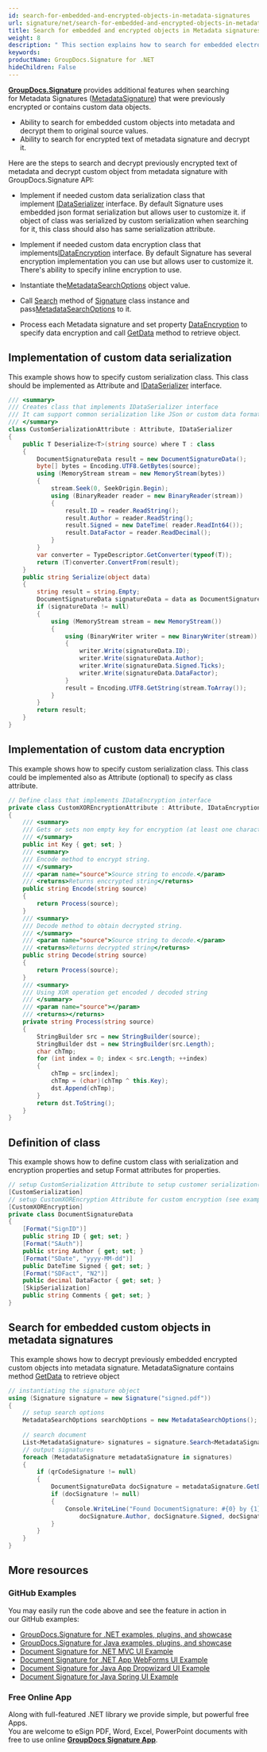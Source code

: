 ```yaml
---
id: search-for-embedded-and-encrypted-objects-in-metadata-signatures
url: signature/net/search-for-embedded-and-encrypted-objects-in-metadata-signatures
title: Search for embedded and encrypted objects in Metadata signatures
weight: 8
description: " This section explains how to search for embedded electronic signatures into the document metadata with GroupDocs.Signature API. Also this topic shows the way to customize data serialization, encryption and class definition with ability to embed it into the metadata electronic signature."
keywords: 
productName: GroupDocs.Signature for .NET
hideChildren: False
---
```

[**GroupDocs.Signature**](https://products.groupdocs.com/signature/net) provides additional features when searching for Metadata Signatures ([MetadataSignature](https://apireference.groupdocs.com/net/signature/groupdocs.signature.domain/metadatasignature)) that were previously encrypted or contains custom data objects. 

*   Ability to search for embedded custom objects into metadata and decrypt them to original source values.
*   Ability to search for encrypted text of metadata signature and decrypt it.  

Here are the steps to search and decrypt previously encrypted text of metadata and decrypt custom object from metadata signature with GroupDocs.Signature API:

*   Implement if needed custom data serialization class that implement [IDataSerializer](https://apireference.groupdocs.com/net/signature/groupdocs.signature.domain.extensions/idataserializer) interface. By default Signature uses embedded json format serialization but allows user to customize it. if object of class was serialized by custom serialization when searching for it, this class should also has same serialization attribute.  
    
*   Implement if needed custom data encryption class that implements[IDataEncryption](https://apireference.groupdocs.com/net/signature/groupdocs.signature.domain.extensions/idataencryption) interface. By default Signature has several encryption implementation you can use but allows user to customize it. There's ability to specify inline encryption to use.  
    
*   Instantiate the[MetadataSearchOptions](https://apireference.groupdocs.com/net/signature/groupdocs.signature.options/metadatasearchoptions) object value.
    
*   Call [Search](https://apireference.groupdocs.com/net/signature/groupdocs.signature/signature/methods/search/_1) method of [Signature](https://apireference.groupdocs.com/net/signature/groupdocs.signature/signature) class instance and pass[MetadataSearchOptions](https://apireference.groupdocs.com/net/signature/groupdocs.signature.options/metadatasearchoptions) to it.
    
*   Process each Metadata signature and set property [DataEncryption](https://apireference.groupdocs.com/net/signature/groupdocs.signature.options/metadatasearchoptions/properties/dataencryption) to specify data encryption and call [GetData](https://apireference.groupdocs.com/net/signature/groupdocs.signature.domain/metadatasignature/methods/getdata/_1) method to retrieve object. 
    

## Implementation of custom data serialization

This example shows how to specify custom serialization class. This class should be implemented as Attribute and [IDataSerializer](https://apireference.groupdocs.com/net/signature/groupdocs.signature.domain.extensions/idataserializer) interface.

```csharp
/// <summary>
/// Creates class that implements IDataSerializer interface
/// It cam support common serialization like JSon or custom data format
/// </summary>
class CustomSerializationAttribute : Attribute, IDataSerializer
{
    public T Deserialize<T>(string source) where T : class
    {
        DocumentSignatureData result = new DocumentSignatureData();
        byte[] bytes = Encoding.UTF8.GetBytes(source);
        using (MemoryStream stream = new MemoryStream(bytes))
        {
            stream.Seek(0, SeekOrigin.Begin);
            using (BinaryReader reader = new BinaryReader(stream))
            {
                result.ID = reader.ReadString();
                result.Author = reader.ReadString();
                result.Signed = new DateTime( reader.ReadInt64());
                result.DataFactor = reader.ReadDecimal();
            }
        }
        var converter = TypeDescriptor.GetConverter(typeof(T));
        return (T)converter.ConvertFrom(result);
    }
    public string Serialize(object data)
    {
        string result = string.Empty;
        DocumentSignatureData signatureData = data as DocumentSignatureData;
        if (signatureData != null)
        {
            using (MemoryStream stream = new MemoryStream())
            {
                using (BinaryWriter writer = new BinaryWriter(stream))
                {
                    writer.Write(signatureData.ID);
                    writer.Write(signatureData.Author);
                    writer.Write(signatureData.Signed.Ticks);
                    writer.Write(signatureData.DataFactor);
                }                        
                result = Encoding.UTF8.GetString(stream.ToArray());
            }
        }
        return result;
    }
}
```

## Implementation of custom data encryption

This example shows how to specify custom serialization class. This class could be implemented also as Attribute (optional) to specify as class attribute.

```csharp
// Define class that implements IDataEncryption interface
private class CustomXOREncryptionAttribute : Attribute, IDataEncryption
{
    /// <summary>
    /// Gets or sets non empty key for encryption (at least one character)
    /// </summary>
    public int Key { get; set; }
    /// <summary>
    /// Encode method to encrypt string.
    /// </summary>
    /// <param name="source">Source string to encode.</param>
    /// <returns>Returns enccrypted string</returns>
    public string Encode(string source)
    {
        return Process(source);
    }
    /// <summary>
    /// Decode method to obtain decrypted string.
    /// </summary>
    /// <param name="source">Source string to decode.</param>
    /// <returns>Returns decrypted string</returns>
    public string Decode(string source)
    {
        return Process(source);
    }
    /// <summary>
    /// Using XOR operation get encoded / decoded string
    /// </summary>
    /// <param name="source"></param>
    /// <returns></returns>
    private string Process(string source)
    {
        StringBuilder src = new StringBuilder(source);
        StringBuilder dst = new StringBuilder(src.Length);
        char chTmp;
        for (int index = 0; index < src.Length; ++index)
        {
            chTmp = src[index];
            chTmp = (char)(chTmp ^ this.Key);
            dst.Append(chTmp);
        }
        return dst.ToString();
    }
}
```

## Definition of class

This example shows how to define custom class with serialization and encryption properties and setup Format attributes for properties.

```csharp
// setup CustomSerialization Attribute to setup customer serialization(see example above)
[CustomSerialization]
// setup CustomXOREncryption Attribute for custom encryption (see example above)
[CustomXOREncryption]
private class DocumentSignatureData
{
    [Format("SignID")]
    public string ID { get; set; }
    [Format("SAuth")]
    public string Author { get; set; }
    [Format("SDate", "yyyy-MM-dd")]
    public DateTime Signed { get; set; }
    [Format("SDFact", "N2")]
    public decimal DataFactor { get; set; }
    [SkipSerialization]
    public string Comments { get; set; }
}
```

  

## Search for embedded custom objects in metadata signatures

 This example shows how to decrypt previously embedded encrypted custom objects into metadata signature. MetadataSignature contains method [GetData](https://apireference.groupdocs.com/net/signature/groupdocs.signature.domain/metadatasignature/methods/getdata/_1) to retrieve object

```csharp
// instantiating the signature object
using (Signature signature = new Signature("signed.pdf"))
{
    // setup search options
    MetadataSearchOptions searchOptions = new MetadataSearchOptions();
    
    // search document
    List<MetadataSignature> signatures = signature.Search<MetadataSignature>(searchOptions);
    // output signatures
    foreach (MetadataSignature metadataSignature in signatures)
    {
        if (qrCodeSignature != null)
        {
            DocumentSignatureData docSignature = metadataSignature.GetData<DocumentSignatureData>();
            if (docSignature != null)
            {
                Console.WriteLine("Found DocumentSignature: #{0} by {1} from {2} DataFactor = {3}", docSignature.ID, 
                    docSignature.Author, docSignature.Signed, docSignature.DataFactor.ToString("N2"));
            }
        }
    }
}
```

## More resources
### GitHub Examples
You may easily run the code above and see the feature in action in our GitHub examples:
*   [GroupDocs.Signature for .NET examples, plugins, and showcase](https://github.com/groupdocs-signature/GroupDocs.Signature-for-.NET)    
*   [GroupDocs.Signature for Java examples, plugins, and showcase](https://github.com/groupdocs-signature/GroupDocs.Signature-for-Java)    
*   [Document Signature for .NET MVC UI Example](https://github.com/groupdocs-signature/GroupDocs.Signature-for-.NET-MVC)     
*   [Document Signature for .NET App WebForms UI Example](https://github.com/groupdocs-signature/GroupDocs.Signature-for-.NET-WebForms)    
*   [Document Signature for Java App Dropwizard UI Example](https://github.com/groupdocs-signature/GroupDocs.Signature-for-Java-Dropwizard)    
*   [Document Signature for Java Spring UI Example](https://github.com/groupdocs-signature/GroupDocs.Signature-for-Java-Spring)    

### Free Online App 
Along with full-featured .NET library we provide simple, but powerful free Apps.  
You are welcome to eSign PDF, Word, Excel, PowerPoint documents with free to use online **[GroupDocs Signature App](https://products.groupdocs.app/signature)**.
